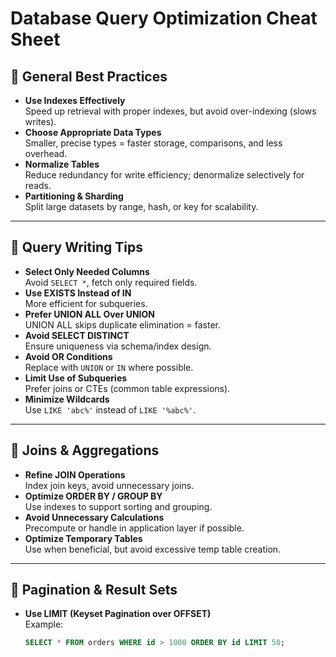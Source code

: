 # Database Query Optimization Cheat Sheet

## 🔹 General Best Practices
- **Use Indexes Effectively**  
  Speed up retrieval with proper indexes, but avoid over-indexing (slows writes).  
- **Choose Appropriate Data Types**  
  Smaller, precise types = faster storage, comparisons, and less overhead.  
- **Normalize Tables**  
  Reduce redundancy for write efficiency; denormalize selectively for reads.  
- **Partitioning & Sharding**  
  Split large datasets by range, hash, or key for scalability.

---

## 🔹 Query Writing Tips
- **Select Only Needed Columns**  
  Avoid `SELECT *`, fetch only required fields.  
- **Use EXISTS Instead of IN**  
  More efficient for subqueries.  
- **Prefer UNION ALL Over UNION**  
  UNION ALL skips duplicate elimination = faster.  
- **Avoid SELECT DISTINCT**  
  Ensure uniqueness via schema/index design.  
- **Avoid OR Conditions**  
  Replace with `UNION` or `IN` where possible.  
- **Limit Use of Subqueries**  
  Prefer joins or CTEs (common table expressions).  
- **Minimize Wildcards**  
  Use `LIKE 'abc%'` instead of `LIKE '%abc%'`.

---

## 🔹 Joins & Aggregations
- **Refine JOIN Operations**  
  Index join keys, avoid unnecessary joins.  
- **Optimize ORDER BY / GROUP BY**  
  Use indexes to support sorting and grouping.  
- **Avoid Unnecessary Calculations**  
  Precompute or handle in application layer if possible.  
- **Optimize Temporary Tables**  
  Use when beneficial, but avoid excessive temp table creation.  

---

## 🔹 Pagination & Result Sets
- **Use LIMIT (Keyset Pagination over OFFSET)**  
  Example:  
  ```sql
  SELECT * FROM orders WHERE id > 1000 ORDER BY id LIMIT 50;
